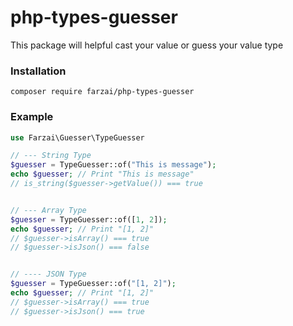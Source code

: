# php-types-guesser
This package will helpful cast your value or guess your value type

### Installation
```
composer require farzai/php-types-guesser
```

### Example
```php
use Farzai\Guesser\TypeGuesser

// --- String Type
$guesser = TypeGuesser::of("This is message");
echo $guesser; // Print "This is message"
// is_string($guesser->getValue()) === true


// --- Array Type
$guesser = TypeGuesser::of([1, 2]);
echo $guesser; // Print "[1, 2]"
// $guesser->isArray() === true
// $guesser->isJson() === false


// ---- JSON Type
$guesser = TypeGuesser::of("[1, 2]");
echo $guesser; // Print "[1, 2]"
// $guesser->isArray() === true
// $guesser->isJson() === true
```
